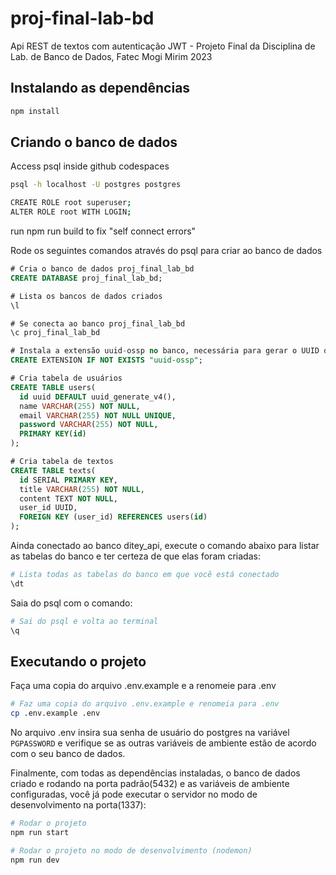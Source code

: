 # proj-final-lab-bd

Api REST de textos com autenticação JWT - Projeto Final da Disciplina de Lab. de Banco de Dados, Fatec Mogi Mirim 2023

## Instalando as dependências

```bash
npm install
```

## Criando o banco de dados

Access psql inside github codespaces

```bash
psql -h localhost -U postgres postgres

CREATE ROLE root superuser;
ALTER ROLE root WITH LOGIN;
```

run npm run build to fix "self connect errors"

Rode os seguintes comandos através do psql para criar ao banco de dados

```sql
# Cria o banco de dados proj_final_lab_bd
CREATE DATABASE proj_final_lab_bd;

# Lista os bancos de dados criados
\l

# Se conecta ao banco proj_final_lab_bd
\c proj_final_lab_bd

# Instala a extensão uuid-ossp no banco, necessária para gerar o UUID do usuário e criar a tabela users
CREATE EXTENSION IF NOT EXISTS "uuid-ossp";

# Cria tabela de usuários
CREATE TABLE users(
  id uuid DEFAULT uuid_generate_v4(),
  name VARCHAR(255) NOT NULL,
  email VARCHAR(255) NOT NULL UNIQUE,
  password VARCHAR(255) NOT NULL,
  PRIMARY KEY(id)
);

# Cria tabela de textos
CREATE TABLE texts(
  id SERIAL PRIMARY KEY,
  title VARCHAR(255) NOT NULL,
  content TEXT NOT NULL,
  user_id UUID,
  FOREIGN KEY (user_id) REFERENCES users(id)
);
```

Ainda conectado ao banco ditey_api, execute o comando abaixo para listar as tabelas do banco e ter certeza de que elas foram criadas:

```bash
# Lista todas as tabelas do banco em que você está conectado
\dt
```

Saia do psql com o comando:

```bash
# Sai do psql e volta ao terminal
\q
```

## Executando o projeto

Faça uma copia do arquivo .env.example e a renomeie para .env

```bash
# Faz uma copia do arquivo .env.example e renomeia para .env
cp .env.example .env
```

No arquivo .env insira sua senha de usuário do postgres na variável `PGPASSWORD` e verifique se as outras variáveis de ambiente estão de acordo com o seu banco de dados.

Finalmente, com todas as dependências instaladas, o banco de dados criado e rodando na porta padrão(5432) e as variáveis de ambiente configuradas, você já pode executar o servidor no modo de desenvolvimento na porta(1337):

```bash
# Rodar o projeto
npm run start

# Rodar o projeto no modo de desenvolvimento (nodemon)
npm run dev
```
